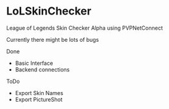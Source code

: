 # LoLSkinChecker

League of Legends Skin Checker Alpha using PVPNetConnect

Currently there might be lots of bugs

Done
 - Basic Interface
 - Backend connections

ToDo
 - Export Skin Names
 - Export PictureShot
